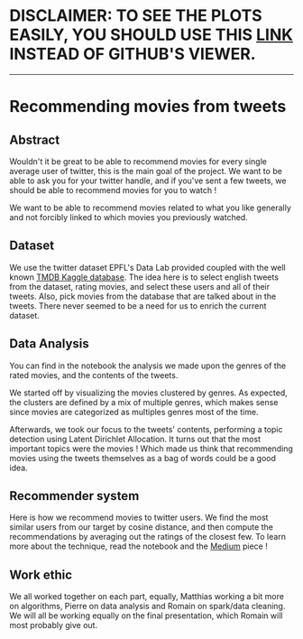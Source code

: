 # DISCLAIMER: TO SEE THE PLOTS EASILY, YOU SHOULD USE THIS [LINK](http://nbviewer.jupyter.org/github/LoomisLoud/ADA/blob/master/project/Twitter%20movie%20recommender%20system.ipynb) INSTEAD OF GITHUB'S VIEWER.

-------------------
# Recommending movies from tweets

## Abstract
Wouldn't it be great to be able to recommend movies for every single average user of twitter, this is the main goal of the project. We want to be able to ask you for your twitter handle, and if you've sent a few tweets, we should be able to recommend movies for you to watch ! 

We want to be able to recommend movies related to what you like generally and not forcibly linked to which movies you previously watched.

## Dataset
We use the twitter dataset EPFL's Data Lab provided coupled with the well known [TMDB Kaggle database](https://www.kaggle.com/tmdb/tmdb-movie-metadata/data). The idea here is to select english tweets from the dataset, rating movies, and select these users and all of their tweets. Also, pick movies from the database that are talked about in the tweets. There never seemed to be a need for us to enrich the current dataset.

## Data Analysis
You can find in the notebook the analysis we made upon the genres of the rated movies, and the contents of the tweets. 

We started off by visualizing the movies clustered by genres. As expected, the clusters are defined by a mix of multiple genres, which makes sense since movies are categorized as multiples genres most of the time.

Afterwards, we took our focus to the tweets' contents, performing a topic detection using Latent Dirichlet Allocation. It turns out that the most important topics were the movies ! Which made us think that recommending movies using the tweets themselves as a bag of words could be a good idea.

## Recommender system
Here is how we recommend movies to twitter users. We find the most similar users from our target by cosine distance, and then compute the recommendations by averaging out the ratings of the closest few. To learn more about the technique, read the notebook and the [Medium](https://medium.com/@Loomisloud/recommending-movies-using-twitter-as-a-proxy-6e0cbf50b153) piece !

## Work ethic
We all worked together on each part, equally, Matthias working a bit more on algorithms, Pierre on data analysis and Romain on spark/data cleaning. We will all be working equally on the final presentation, which Romain will most probably give out.
